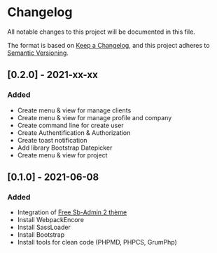 # Changelog
All notable changes to this project will be documented in this file.

The format is based on [Keep a Changelog](https://keepachangelog.com/en/1.0.0/),
and this project adheres to [Semantic Versioning](https://semver.org/spec/v2.0.0.html).


## [0.2.0] - 2021-xx-xx
### Added
- Create menu & view for manage clients
- Create menu & view for manage profile and company
- Create command line for create user
- Create Authentification & Authorization
- Create toast notification
- Add library Bootstrap Datepicker
- Create menu & view for project



## [0.1.0] - 2021-06-08
### Added
- Integration of [Free Sb-Admin 2 thème](https://startbootstrap.com/theme/sb-admin-2)
- Install WebpackEncore
- Install SassLoader
- Install Bootstrap
- Install tools for clean code (PHPMD, PHPCS, GrumPhp)
